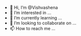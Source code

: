 - 👋 Hi, I’m @Vishvashena
- 👀 I’m interested in ...
- 🌱 I’m currently learning ...
- 💞️ I’m looking to collaborate on ...
- 📫 How to reach me ...

<!---
Vishvashena/Vishvashena is a ✨ special ✨ person 
